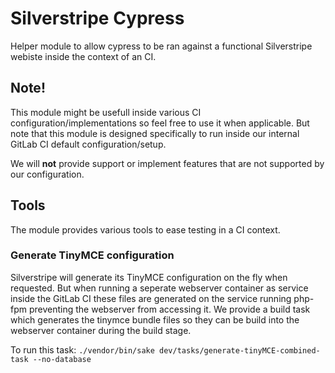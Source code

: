# Silverstripe Cypress
Helper module to allow cypress to be ran against a functional Silverstripe webiste
inside the context of an CI.

## Note!
This module might be usefull inside various CI configuration/implementations so feel free
to use it when applicable. But note that this module is designed specifically to run inside
our internal GitLab CI default configuration/setup.

We will **not** provide support or implement features that are not supported by our configuration.

## Tools
The module provides various tools to ease testing in a CI context.

### Generate TinyMCE configuration
Silverstripe will generate its TinyMCE configuration on the fly when requested. But when running a
seperate webserver container as service inside the GitLab CI these files are generated on the service
running php-fpm preventing the webserver from accessing it. We provide a build task which generates
the tinymce bundle files so they can be build into the webserver container during the build stage.

To run this task:
`./vendor/bin/sake dev/tasks/generate-tinyMCE-combined-task --no-database`